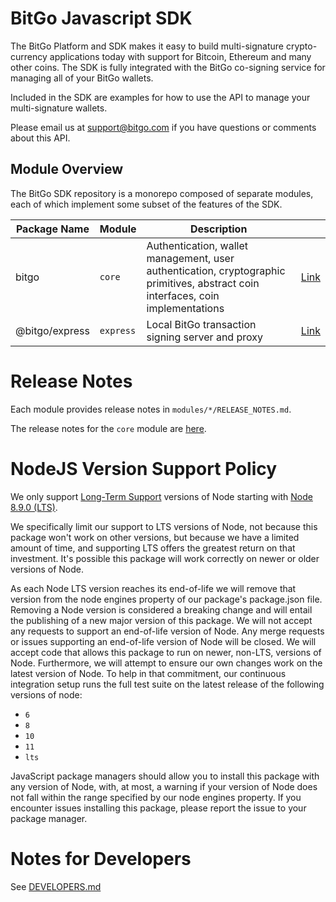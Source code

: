 # BitGo Javascript SDK

The BitGo Platform and SDK makes it easy to build multi-signature crypto-currency applications today with support for Bitcoin, Ethereum and many other coins.
The SDK is fully integrated with the BitGo co-signing service for managing all of your BitGo wallets.

Included in the SDK are examples for how to use the API to manage your multi-signature wallets.

Please email us at support@bitgo.com if you have questions or comments about this API.

## Module Overview

The BitGo SDK repository is a monorepo composed of separate modules, each of which implement some subset of the features of the SDK.

| Package Name | Module | Description | |
| --- | --- | --- | --- |
| bitgo | `core` | Authentication, wallet management, user authentication, cryptographic primitives, abstract coin interfaces, coin implementations | [Link](https://github.com/BitGo/BitGoJS/tree/master/modules/core) |
| @bitgo/express | `express` | Local BitGo transaction signing server and proxy | [Link](https://github.com/BitGo/BitGoJS/tree/master/modules/express) |

# Release Notes

Each module provides release notes in `modules/*/RELEASE_NOTES.md`.

The release notes for the `core` module are [here](https://github.com/BitGo/BitGoJS/blob/master/modules/core/RELEASE_NOTES.md).

# NodeJS Version Support Policy

We only support [Long-Term Support](https://github.com/nodejs/Release) versions
of Node starting with [Node 8.9.0 (LTS)](https://nodejs.org/en/blog/release/v8.9.0).

We specifically limit our support to LTS versions of Node, not because this
package won't work on other versions, but because we have a limited amount of
time, and supporting LTS offers the greatest return on that investment. It's
possible this package will work correctly on newer or older versions of Node.

As each Node LTS version reaches its end-of-life we will remove that version
from the node engines property of our package's package.json file.  Removing a
Node version is considered a breaking change and will entail the publishing of
a new major version of this package. We will not accept any requests to support
an end-of-life version of Node. Any merge requests or issues supporting an
end-of-life version of Node will be closed. We will accept code that allows
this package to run on newer, non-LTS, versions of Node.  Furthermore, we will
attempt to ensure our own changes work on the latest version of Node. To help
in that commitment, our continuous integration setup runs the full test suite
on the latest release of the following versions of node:
* `6`
* `8`
* `10`
* `11`
* `lts`

JavaScript package managers should allow you to install this package with any
version of Node, with, at most, a warning if your version of Node does not fall
within the range specified by our node engines property. If you encounter
issues installing this package, please report the issue to your package
manager.

# Notes for Developers

See [DEVELOPERS.md](https://github.com/BitGo/BitGoJS/blob/master/DEVELOPERS.md)

